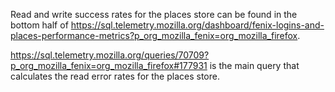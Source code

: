 Read and write success rates for the places store can be found in the bottom half of https://sql.telemetry.mozilla.org/dashboard/fenix-logins-and-places-performance-metrics?p_org_mozilla_fenix=org_mozilla_firefox.

https://sql.telemetry.mozilla.org/queries/70709?p_org_mozilla_fenix=org_mozilla_firefox#177931 is the main query that calculates the read error rates for the places store.
